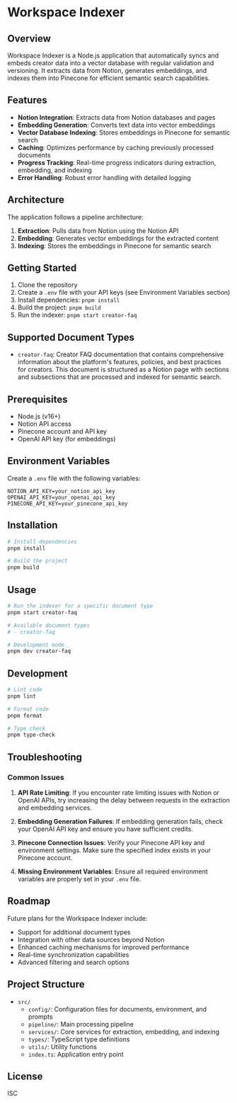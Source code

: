 # Workspace Indexer

## Overview

Workspace Indexer is a Node.js application that automatically syncs and embeds creator data into a vector database with regular validation and versioning. It extracts data from Notion, generates embeddings, and indexes them into Pinecone for efficient semantic search capabilities.

## Features

- **Notion Integration**: Extracts data from Notion databases and pages
- **Embedding Generation**: Converts text data into vector embeddings
- **Vector Database Indexing**: Stores embeddings in Pinecone for semantic search
- **Caching**: Optimizes performance by caching previously processed documents
- **Progress Tracking**: Real-time progress indicators during extraction, embedding, and indexing
- **Error Handling**: Robust error handling with detailed logging

## Architecture

The application follows a pipeline architecture:

1. **Extraction**: Pulls data from Notion using the Notion API
2. **Embedding**: Generates vector embeddings for the extracted content
3. **Indexing**: Stores the embeddings in Pinecone for semantic search

## Getting Started

1. Clone the repository
2. Create a `.env` file with your API keys (see Environment Variables section)
3. Install dependencies: `pnpm install`
4. Build the project: `pnpm build`
5. Run the indexer: `pnpm start creator-faq`

## Supported Document Types

- `creator-faq`: Creator FAQ documentation that contains comprehensive information about the platform's features, policies, and best practices for creators. This document is structured as a Notion page with sections and subsections that are processed and indexed for semantic search.

## Prerequisites

- Node.js (v16+)
- Notion API access
- Pinecone account and API key
- OpenAI API key (for embeddings)

## Environment Variables

Create a `.env` file with the following variables:

```env
NOTION_API_KEY=your_notion_api_key
OPENAI_API_KEY=your_openai_api_key
PINECONE_API_KEY=your_pinecone_api_key
```

## Installation

```bash
# Install dependencies
pnpm install

# Build the project
pnpm build
```

## Usage

```bash
# Run the indexer for a specific document type
pnpm start creator-faq

# Available document types
# - creator-faq

# Development mode
pnpm dev creator-faq
```

## Development

```bash
# Lint code
pnpm lint

# Format code
pnpm format

# Type check
pnpm type-check
```

## Troubleshooting

### Common Issues

1. **API Rate Limiting**: If you encounter rate limiting issues with Notion or OpenAI APIs, try increasing the delay between requests in the extraction and embedding services.

2. **Embedding Generation Failures**: If embedding generation fails, check your OpenAI API key and ensure you have sufficient credits.

3. **Pinecone Connection Issues**: Verify your Pinecone API key and environment settings. Make sure the specified index exists in your Pinecone account.

4. **Missing Environment Variables**: Ensure all required environment variables are properly set in your `.env` file.

## Roadmap

Future plans for the Workspace Indexer include:

- Support for additional document types
- Integration with other data sources beyond Notion
- Enhanced caching mechanisms for improved performance
- Real-time synchronization capabilities
- Advanced filtering and search options

## Project Structure

- `src/`
  - `config/`: Configuration files for documents, environment, and prompts
  - `pipeline/`: Main processing pipeline
  - `services/`: Core services for extraction, embedding, and indexing
  - `types/`: TypeScript type definitions
  - `utils/`: Utility functions
  - `index.ts`: Application entry point

## License

ISC
